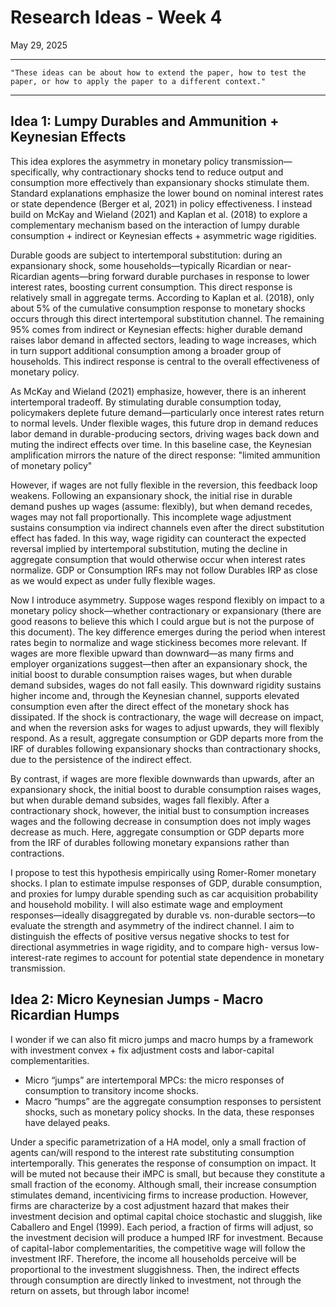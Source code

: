 # Research Ideas - Week 4

May 29, 2025

------------------------------------------------------------------------------------------------------------------------------------
    "These ideas can be about how to extend the paper, how to test the paper, or how to apply the paper to a different context."
------------------------------------------------------------------------------------------------------------------------------------

## Idea 1: Lumpy Durables and Ammunition + Keynesian Effects
This idea explores the asymmetry in monetary policy transmission—specifically, why contractionary shocks tend to reduce output and consumption more effectively than expansionary shocks stimulate them. Standard explanations emphasize the lower bound on nominal interest rates or state dependence (Berger et al, 2021) in policy effectiveness. I instead build on McKay and Wieland (2021) and Kaplan et al. (2018) to explore a complementary mechanism based on the interaction of lumpy durable consumption + indirect or Keynesian effects + asymmetric wage rigidities.

Durable goods are subject to intertemporal substitution: during an expansionary shock, some households—typically Ricardian or near-Ricardian agents—bring forward durable purchases in response to lower interest rates, boosting current consumption. This direct response is relatively small in aggregate terms. According to Kaplan et al. (2018), only about 5% of the cumulative consumption response to monetary shocks occurs through this direct intertemporal substitution channel. The remaining 95% comes from indirect or Keynesian effects: higher durable demand raises labor demand in affected sectors, leading to wage increases, which in turn support additional consumption among a broader group of households. This indirect response is central to the overall effectiveness of monetary policy.

As McKay and Wieland (2021) emphasize, however, there is an inherent intertemporal tradeoff. By stimulating durable consumption today, policymakers deplete future demand—particularly once interest rates return to normal levels. Under flexible wages, this future drop in demand reduces labor demand in durable-producing sectors, driving wages back down and muting the indirect effects over time. In this baseline case, the Keynesian amplification mirrors the nature of the direct response: "limited ammunition of monetary policy"

However, if wages are not fully flexible in the reversion, this feedback loop weakens. Following an expansionary shock, the initial rise in durable demand pushes up wages (assume: flexibly), but when demand recedes, wages may not fall proportionally. This incomplete wage adjustment sustains consumption via indirect channels even after the direct substitution effect has faded. In this way, wage rigidity can counteract the expected reversal implied by intertemporal substitution, muting the decline in aggregate consumption that would otherwise occur when interest rates normalize. GDP or Consumption IRFs may not follow Durables IRP as close as we would expect as under fully flexible wages.

Now I introduce asymmetry. Suppose wages respond flexibly on impact to a monetary policy shock—whether contractionary or expansionary (there are good reasons to believe this which I could argue but is not the purpose of this document). The key difference emerges during the period when interest rates begin to normalize and wage stickiness becomes more relevant. If wages are more flexible upward than downward—as many firms and employer organizations suggest—then after an expansionary shock, the initial boost to durable consumption raises wages, but when durable demand subsides, wages do not fall easily. This downward rigidity sustains higher income and, through the Keynesian channel, supports elevated consumption even after the direct effect of the monetary shock has dissipated. If the shock is contractionary, the wage will decrease on impact, and when the reversion asks for wages to adjust upwards, they will flexibly respond. As a result, aggregate consumption or GDP departs more from the IRF of durables following expansionary shocks than contractionary shocks, due to the persistence of the indirect effect.

By contrast, if wages are more flexible downwards than upwards, after an expansionary shock, the initial boost to durable consumption raises wages, but when durable demand subsides, wages fall flexibly. After a contractionary shock, however, the initial bust to consumption increases wages and the following decrease in consumption does not imply wages decrease as much. Here, aggregate consumption or GDP departs more from the IRF of durables following monetary expansions rather than contractions. 

I propose to test this hypothesis empirically using Romer-Romer monetary shocks. I plan to estimate impulse responses of GDP, durable consumption, and proxies for lumpy durable spending such as car acquisition probability and household mobility. I will also estimate wage and employment responses—ideally disaggregated by durable vs. non-durable sectors—to evaluate the strength and asymmetry of the indirect channel. I aim to distinguish the effects of positive versus negative shocks to test for directional asymmetries in wage rigidity, and to compare high- versus low-interest-rate regimes to account for potential state dependence in monetary transmission.

## Idea 2: Micro Keynesian Jumps - Macro Ricardian Humps
I wonder if we can also fit micro jumps and macro humps by a framework with investment convex + fix adjustment costs and labor-capital complementarities. 
- Micro “jumps” are intertemporal MPCs: the micro responses of consumption to transitory income shocks.
- Macro “humps” are the aggregate consumption responses to persistent shocks, such as monetary policy shocks. In the data, these responses have delayed peaks.
  
Under a specific parametrization of a HA model, only a small fraction of agents can/will respond to the interest rate substituting consumption intertemporally. This generates the response of consumption on impact. It will be muted not because their iMPC is small, but because they constitute a small fraction of the economy. Although small, their increase consumption stimulates demand, incentivicing firms to increase production. However, firms are characterize by a cost adjustment hazard that makes their investment decision and optimal capital choice stochastic and sluggish, like Caballero and Engel (1999). Each period, a fraction of firms will adjust, so the investment decision will produce a humped IRF for investment. Because of capital-labor complementarities, the competitive wage will follow the investment IRF. Therefore, the income all households perceive will be proportional to the investment sluggishness. Then, the indirect effects through consumption are directly linked to investment, not through the return on assets, but through labor income!
